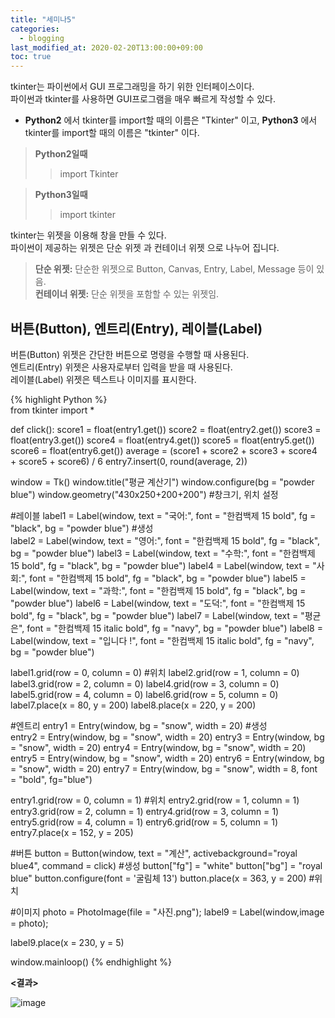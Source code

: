 ```yaml
---
title: "세미나5"
categories: 
  - blogging
last_modified_at: 2020-02-20T13:00:00+09:00
toc: true
---
```

tkinter는 파이썬에서 GUI 프로그래밍을 하기 위한 인터페이스이다.  
파이썬과 tkinter를 사용하면 GUI프로그램을 매우 빠르게 작성할 수 있다.  

* **Python2** 에서 tkinter를 import할 때의 이름은 "Tkinter" 이고, **Python3** 에서 tkinter를 import할 때의 이름은 "tkinter" 이다.  

> **Python2일때**
>> import Tkinter

> **Python3일때**
>> import tkinter  

tkinter는 위젯을 이용해 창을 만들 수 있다.  
파이썬이 제공하는 위젯은 단순 위젯 과 컨테이너 위젯 으로 나누어 집니다.  
> **단순 위젯:** 단순한 위젯으로 Button, Canvas, Entry, Label, Message 등이 있음.  
> **컨테이너 위젯:** 단순 위젯을 포함할 수 있는 위젯임.

버튼(Button), 엔트리(Entry), 레이블(Label)
----------------------------------------------
버튼(Button) 위젯은 간단한 버튼으로 명령을 수행할 때 사용된다.  
엔트리(Entry) 위젯은 사용자로부터 입력을 받을 때 사용된다.  
레이블(Label) 위젯은 텍스트나 이미지를 표시한다. 

{% highlight Python %}  
from tkinter import *

def click():
    score1 = float(entry1.get())
    score2 = float(entry2.get())
    score3 = float(entry3.get())
    score4 = float(entry4.get())
    score5 = float(entry5.get())
    score6 = float(entry6.get())
    average = (score1 + score2 + score3 + score4 + score5 + score6) / 6
    entry7.insert(0, round(average, 2))
    
window = Tk()
window.title("평균 계산기")
window.configure(bg = "powder blue")
window.geometry("430x250+200+200")  #창크기, 위치 설정  

#레이블
label1 = Label(window, text = "국어:", font = "한컴백제 15 bold", fg = "black", bg = "powder blue")  #생성  
label2 = Label(window, text = "영어:", font = "한컴백제 15 bold", fg = "black", bg = "powder blue")
label3 = Label(window, text = "수학:", font = "한컴백제 15 bold", fg = "black", bg = "powder blue")
label4 = Label(window, text = "사회:", font = "한컴백제 15 bold", fg = "black", bg = "powder blue")
label5 = Label(window, text = "과학:", font = "한컴백제 15 bold", fg = "black", bg = "powder blue")
label6 = Label(window, text = "도덕:", font = "한컴백제 15 bold", fg = "black", bg = "powder blue")
label7 = Label(window, text = "평균은", font = "한컴백제 15 italic bold", fg = "navy", bg = "powder blue")
label8 = Label(window, text = "입니다 !", font = "한컴백제 15 italic bold", fg = "navy", bg = "powder blue")

label1.grid(row = 0, column = 0)  #위치
label2.grid(row = 1, column = 0)
label3.grid(row = 2, column = 0)
label4.grid(row = 3, column = 0)
label5.grid(row = 4, column = 0)
label6.grid(row = 5, column = 0)
label7.place(x = 80, y = 200)
label8.place(x = 220, y = 200)

#엔트리
entry1 = Entry(window, bg = "snow", width = 20)  #생성  
entry2 = Entry(window, bg = "snow", width = 20)
entry3 = Entry(window, bg = "snow", width = 20)
entry4 = Entry(window, bg = "snow", width = 20)
entry5 = Entry(window, bg = "snow", width = 20)
entry6 = Entry(window, bg = "snow", width = 20)
entry7 = Entry(window, bg = "snow", width = 8, font = "bold", fg="blue")

entry1.grid(row = 0, column = 1)  #위치
entry2.grid(row = 1, column = 1)
entry3.grid(row = 2, column = 1)
entry4.grid(row = 3, column = 1)
entry5.grid(row = 4, column = 1)
entry6.grid(row = 5, column = 1)
entry7.place(x = 152, y = 205)

#버튼
button = Button(window, text = "계산", activebackground="royal blue4", command = click)  #생성
button["fg"] = "white"
button["bg"] = "royal blue"
button.configure(font = '굴림체 13')
button.place(x = 363, y = 200)  #위치

#이미지
photo = PhotoImage(file = "사진.png");
label9 = Label(window,image = photo);
 
label9.place(x = 230, y = 5)

window.mainloop()
{% endhighlight %} 

**<결과>**  

![image](https://user-images.githubusercontent.com/59803206/75124461-bf503300-56f2-11ea-8324-ef619bed6a27.png)





